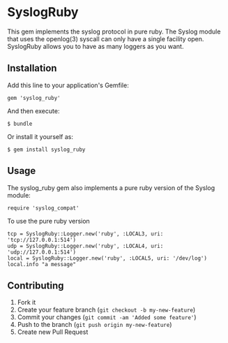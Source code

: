 # SyslogRuby

This gem implements the syslog protocol in pure ruby. The Syslog module that
uses the openlog(3) syscall can only have a single facility open. SyslogRuby
allows you to have as many loggers as you want.

## Installation

Add this line to your application's Gemfile:

    gem 'syslog_ruby'

And then execute:

    $ bundle

Or install it yourself as:

    $ gem install syslog_ruby

## Usage

The syslog_ruby gem also implements a pure ruby version of the Syslog module:

    require 'syslog_compat'

To use the pure ruby version

    tcp = SyslogRuby::Logger.new('ruby', :LOCAL3, uri: 'tcp://127.0.0.1:514')
    udp = SyslogRuby::Logger.new('ruby', :LOCAL4, uri: 'udp://127.0.0.1:514')
    local = SyslogRuby::Logger.new('ruby', :LOCAL5, uri: '/dev/log')
    local.info "a message"

## Contributing

1. Fork it
2. Create your feature branch (`git checkout -b my-new-feature`)
3. Commit your changes (`git commit -am 'Added some feature'`)
4. Push to the branch (`git push origin my-new-feature`)
5. Create new Pull Request
